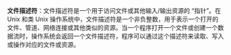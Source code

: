 **文件描述符**：文件描述符是一个用于访问文件或其他输入/输出资源的 “指针”。在 Unix 和类 Unix 操作系统中，文件描述符是一个非负整数，用于表示一个打开的文件、管道、网络连接或其他类似的资源。当一个程序打开一个文件或创建一个数据流时，操作系统会返回一个文件描述符，程序可以通过这个描述符来读取、写入或操作对应的文件或资源。

